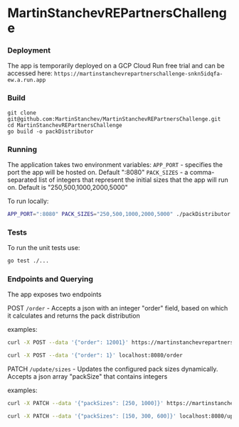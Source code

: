 # MartinStanchevREPartnersChallenge

### Deployment

The app is temporarily deployed on a GCP Cloud Run free trial and can be accessed here:
`https://martinstanchevrepartnerschallenge-snkn5idqfa-ew.a.run.app`


### Build

```
git clone git@github.com:MartinStanchev/MartinStanchevREPartnersChallenge.git
cd MartinStanchevREPartnersChallenge
go build -o packDistributor
```

### Running

The application takes two environment variables:
`APP_PORT` - specifies the port the app will be hosted on. Default ":8080"
`PACK_SIZES` - a comma-separated list of integers that represent the initial sizes that the app will run on. Default is "250,500,1000,2000,5000"

To run locally:

```sh
APP_PORT=":8080" PACK_SIZES="250,500,1000,2000,5000" ./packDistributor
```

### Tests

To run the unit tests use:
```sh
go test ./...
```

### Endpoints and Querying

The app exposes two endpoints 

POST `/order` - Accepts a json with an integer "order" field, based on which it calculates and returns the pack distribution

examples:
```sh
curl -X POST --data '{"order": 12001}' https://martinstanchevrepartnerschallenge-snkn5idqfa-ew.a.run.app/order`
```

```sh
curl -X POST --data '{"order": 1}' localhost:8080/order
```

PATCH `/update/sizes` - Updates the configured pack sizes dynamically. Accepts a json array "packSize" that contains integers

examples:
```sh
curl -X PATCH --data '{"packSizes": [250, 1000]}' https://martinstanchevrepartnerschallenge-snkn5idqfa-ew.a.run.app/update/sizes
```

```sh
curl -X PATCH --data '{"packSizes": [150, 300, 600]}' localhost:8080/update/sizes
```

